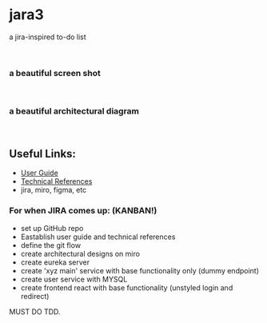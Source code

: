 # jara3
a jira-inspired to-do list

<br>

### a beautiful screen shot

<br>

### a beautiful architectural diagram

<br>

## Useful Links:
* [User Guide](https://github.com/JRSmiffy/jara3/blob/main/userguide.md)
* [Technical References](https://github.com/JRSmiffy/jara3/blob/main/technicalreferences.md)
* jira, miro, figma, etc



### For when JIRA comes up: (KANBAN!)
* set up GitHub repo
* Eastablish user guide and technical references
* define the git flow
* create architectural designs on miro
* create eureka server
* create 'xyz main' service with base functionality only (dummy endpoint)
* create user service with MYSQL
* create frontend react with base functionality (unstyled login and redirect)

MUST DO TDD.
